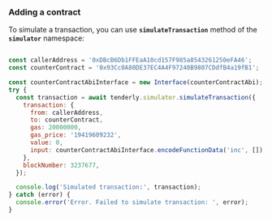 ### **Adding a contract**

To simulate a transaction, you can use **`simulateTransaction`** method of the **`simulator`** namespace:

```jsx

const callerAddress = '0xDBcB6Db1FFEaA10cd157F985a8543261250eFA46';
const counterContract = '0x93Cc0A80DE37EC4A4F97240B9807CDdfB4a19fB1';

const counterContractAbiInterface = new Interface(counterContractAbi);
try {
  const transaction = await tenderly.simulator.simulateTransaction({
    transaction: {
      from: callerAddress,
      to: counterContract,
      gas: 20000000,
      gas_price: '19419609232',
      value: 0,
      input: counterContractAbiInterface.encodeFunctionData('inc', []),
    },
    blockNumber: 3237677,
  });

  console.log('Simulated transaction:', transaction);
} catch (error) {
  console.error('Error. Failed to simulate transaction: ', error);
}
```